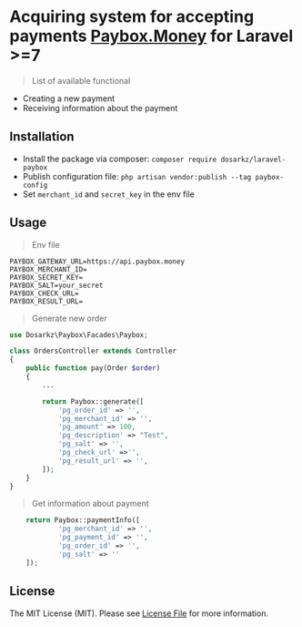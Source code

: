 # Acquiring system for accepting payments [Paybox.Money](https://paybox.money/docs/ru) for Laravel >=7
> List of available functional
- Creating a new payment
- Receiving information about the payment

## Installation 

 - Install the package via composer:
 `composer require dosarkz/laravel-paybox`
 - Publish configuration file:
 `php artisan vendor:publish --tag paybox-config`
 - Set `merchant_id` and `secret_key` in the env file

## Usage
> Env file
```
PAYBOX_GATEWAY_URL=https://api.paybox.money
PAYBOX_MERCHANT_ID=
PAYBOX_SECRET_KEY=
PAYBOX_SALT=your_secret
PAYBOX_CHECK_URL=
PAYBOX_RESULT_URL=

```
> Generate new order
```php
use Dosarkz\Paybox\Facades\Paybox;

class OrdersController extends Controller
{
    public function pay(Order $order)
    {
        ...

        return Paybox::generate([
            'pg_order_id' => '',
            'pg_merchant_id' => '',
            'pg_amount' => 100,
            'pg_description' => "Test",
            'pg_salt' => '',
            'pg_check_url' =>'',
            'pg_result_url' => '',
        ]);
    }
}
```

> Get information about payment
```php
    return Paybox::paymentInfo([
            'pg_merchant_id' => '',
            'pg_payment_id' => '',
            'pg_order_id' => '',
            'pg_salt' => ''
    ]);
```


## License 

The MIT License (MIT). Please see [License File](LICENSE.md) for more information.
